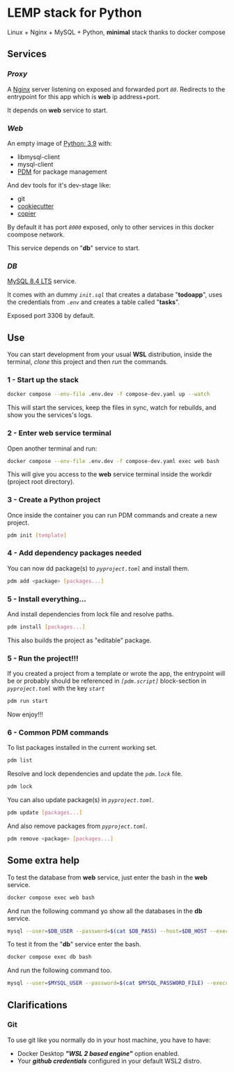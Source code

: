 # LEMP stack for Python 

Linux + Nginx + MySQL + Python, **minimal** stack thanks to docker compose

## Services

### *Proxy*

A [Nginx](https://hub.docker.com/_/nginx) server listening on exposed and forwarded port _`80`_. Redirects to the entrypoint for this app which is **web** ip address+port. 

It depends on **web** service to start.

### *Web* 

An empty image of [Python: 3.9](https://hub.docker.com/_/python) with:

- libmysql-client
- mysql-client 
- [PDM](https://pdm-project.org/en/latest/) for package management

And dev tools for it's dev-stage like:

- git
- [cookiecutter](https://github.com/cookiecutter/cookiecutter)
- [copier](https://copier.readthedocs.io/en/stable/)

By default it has port _`8000`_ exposed, only to other services in this docker coompose network.

This service depends on "**db**" service to start.

### *DB* 

[MySQL 8.4 LTS](https://hub.docker.com/_/mysql) service.

It comes with an dummy _`init.sql`_ that creates a database "**todoapp**", uses the credentials from _`.env`_ and creates a table called "**tasks**".

Exposed port 3306 by default.

## Use

You can start development from your usual **WSL** distribution, inside the terminal, *clone* this project and then *run* the commands.

### 1 - **Start up the stack**

```bash
docker compose --env-file .env.dev -f compose-dev.yaml up --watch
```

This will start the services, keep the files in sync, watch for rebuilds, and show you the services's logs.

### 2 - **Enter web service terminal**

Open another terminal and run:

```bash
docker compose --env-file .env.dev -f compose-dev.yaml exec web bash
```

This will give you access to the **web** service terminal inside the workdir (project root directory).

### 3 - **Create a Python project**

Once inside the container you can run PDM commands and create a new project.

```bash
pdm init [template]
```

### 4 - **Add dependency packages needed**

You can now dd package(s) to _`pyproject.toml`_ and install them.

```bash
pdm add <package> [packages...]
```

### 5 - **Install everything...**

And install dependencies from lock file and resolve paths.

```bash
pdm install [packages...]
```

This also builds the project as "editable" package.


### 5 - **Run the project!!!**

If you created a project from a template or wrote the app, the entrypoint will be or probably should be referenced in _`[pdm.script]`_ block-section in _`pyproject.toml`_ with the key _`start`_

```bash
pdm run start
```

Now enjoy!!!

### 6 - Common PDM commands

To list packages installed in the current working set.

```bash
pdm list
```

Resolve and lock dependencies and update the _`pdm.lock`_ file.

```bash
pdm lock
```

You can also update package(s) in _`pyproject.toml`_.

```bash
pdm update [packages...]
```

And also remove packages from _`pyproject.toml`_.

```bash
pdm remove <package> [packages...]
```

## Some extra help

To test the database from **web** service, just enter the bash in the **web** service.

```bash
docker compose exec web bash
```

And run the following command yo show all the databases in the **db** service.

```bash
mysql --user=$DB_USER --password=$(cat $DB_PASS) --host=$DB_HOST --execute="SHOW DATABASES;"
```

To test it from the "**db**" service enter the bash.

```bash
docker compose exec db bash
```

And run the following command too.

```bash
mysql --user=$MYSQL_USER --password=$(cat $MYSQL_PASSWORD_FILE) --execute "SHOW DATABASES;"
```

## Clarifications

### Git

To use git like you normally do in your host machine, you have to have:

- Docker Desktop **_"WSL 2 based engine"_** option enabled.
- Your **_github credentials_** configured in your default WSL2 distro.